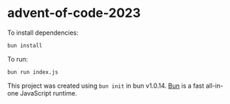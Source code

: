 # advent-of-code-2023

To install dependencies:

```bash
bun install
```

To run:

```bash
bun run index.js
```

This project was created using `bun init` in bun v1.0.14. [Bun](https://bun.sh) is a fast all-in-one JavaScript runtime.
